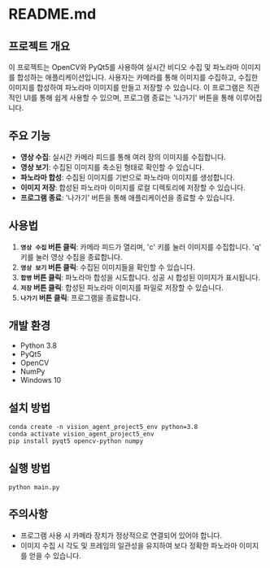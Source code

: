# README.md

## 프로젝트 개요
이 프로젝트는 OpenCV와 PyQt5를 사용하여 실시간 비디오 수집 및 파노라마 이미지를 합성하는 애플리케이션입니다. 사용자는 카메라를 통해 이미지를 수집하고, 수집한 이미지를 합성하여 파노라마 이미지를 만들고 저장할 수 있습니다. 이 프로그램은 직관적인 UI를 통해 쉽게 사용할 수 있으며, 프로그램 종료는 '나가기' 버튼을 통해 이루어집니다.

## 주요 기능
- **영상 수집**: 실시간 카메라 피드를 통해 여러 장의 이미지를 수집합니다.
- **영상 보기**: 수집된 이미지를 축소된 형태로 확인할 수 있습니다.
- **파노라마 합성**: 수집된 이미지를 기반으로 파노라마 이미지를 생성합니다.
- **이미지 저장**: 합성된 파노라마 이미지를 로컬 디렉토리에 저장할 수 있습니다.
- **프로그램 종료**: '나가기' 버튼을 통해 애플리케이션을 종료할 수 있습니다.

## 사용법
1. **`영상 수집` 버튼 클릭**: 카메라 피드가 열리며, 'c' 키를 눌러 이미지를 수집합니다. 'q' 키를 눌러 영상 수집을 종료합니다.
2. **`영상 보기` 버튼 클릭**: 수집된 이미지들을 확인할 수 있습니다.
3. **`합병` 버튼 클릭**: 파노라마 합성을 시도합니다. 성공 시 합성된 이미지가 표시됩니다.
4. **`저장` 버튼 클릭**: 합성된 파노라마 이미지를 파일로 저장할 수 있습니다.
5. **`나가기` 버튼 클릭**: 프로그램을 종료합니다.

## 개발 환경
- Python 3.8
- PyQt5
- OpenCV
- NumPy
- Windows 10

## 설치 방법
```
conda create -n vision_agent_project5_env python=3.8
conda activate vision_agent_project5_env
pip install pyqt5 opencv-python numpy
```

## 실행 방법
```
python main.py
```

## 주의사항
- 프로그램 사용 시 카메라 장치가 정상적으로 연결되어 있어야 합니다.
- 이미지 수집 시 각도 및 프레임의 일관성을 유지하여 보다 정확한 파노라마 이미지를 얻을 수 있습니다.

